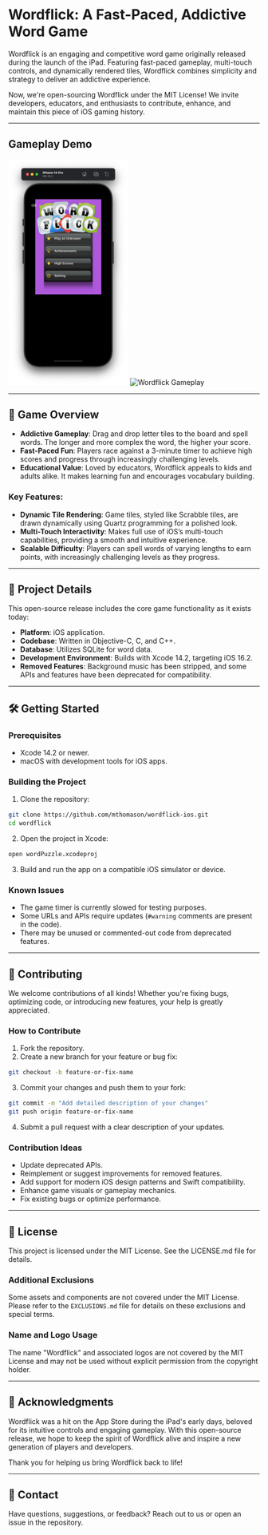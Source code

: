 # Wordflick: A Fast-Paced, Addictive Word Game

Wordflick is an engaging and competitive word game originally released during the launch of the iPad. Featuring fast-paced gameplay, multi-touch controls, and dynamically rendered tiles, Wordflick combines simplicity and strategy to deliver an addictive experience.

Now, we're open-sourcing Wordflick under the MIT License! We invite developers, educators, and enthusiasts to contribute, enhance, and maintain this piece of iOS gaming history.

---

## Gameplay Demo

<img src="assets/screenshot-sim.png" alt="Wordflick Introduction" width="240">
<img src="assets/foutput_320.gif" alt="Wordflick Gameplay" width="220">

---

## 🚀 Game Overview

- **Addictive Gameplay**: Drag and drop letter tiles to the board and spell words. The longer and more complex the word, the higher your score.
- **Fast-Paced Fun**: Players race against a 3-minute timer to achieve high scores and progress through increasingly challenging levels.
- **Educational Value**: Loved by educators, Wordflick appeals to kids and adults alike. It makes learning fun and encourages vocabulary building.

### Key Features:

- **Dynamic Tile Rendering**: Game tiles, styled like Scrabble tiles, are drawn dynamically using Quartz programming for a polished look.
- **Multi-Touch Interactivity**: Makes full use of iOS’s multi-touch capabilities, providing a smooth and intuitive experience.
- **Scalable Difficulty**: Players can spell words of varying lengths to earn points, with increasingly challenging levels as they progress.

---

## 📂 Project Details

This open-source release includes the core game functionality as it exists today:

- **Platform**: iOS application.
- **Codebase**: Written in Objective-C, C, and C++.
- **Database**: Utilizes SQLite for word data.
- **Development Environment**: Builds with Xcode 14.2, targeting iOS 16.2.
- **Removed Features**: Background music has been stripped, and some APIs and features have been deprecated for compatibility.

---

## 🛠️ Getting Started

### Prerequisites

- Xcode 14.2 or newer.
- macOS with development tools for iOS apps.

### Building the Project

1. Clone the repository:

```bash
git clone https://github.com/mthomason/wordflick-ios.git
cd wordflick
```

2. Open the project in Xcode:

```bash
open wordPuzzle.xcodeproj
```
 
3. Build and run the app on a compatible iOS simulator or device.

### Known Issues

- The game timer is currently slowed for testing purposes.
- Some URLs and APIs require updates (`#warning` comments are present in the code).
- There may be unused or commented-out code from deprecated features.

---

## 🤝 Contributing

We welcome contributions of all kinds! Whether you're fixing bugs, optimizing code, or introducing new features, your help is greatly appreciated.

### How to Contribute

1. Fork the repository.
2. Create a new branch for your feature or bug fix:

```bash
git checkout -b feature-or-fix-name
```

3. Commit your changes and push them to your fork:

```bash
git commit -m "Add detailed description of your changes"
git push origin feature-or-fix-name
```

4. Submit a pull request with a clear description of your updates.

### Contribution Ideas

- Update deprecated APIs.
- Reimplement or suggest improvements for removed features.
- Add support for modern iOS design patterns and Swift compatibility.
- Enhance game visuals or gameplay mechanics.
- Fix existing bugs or optimize performance.

---

## 📖 License

This project is licensed under the MIT License. See the LICENSE.md file for details.

### Additional Exclusions

Some assets and components are not covered under the MIT License. Please refer to the `EXCLUSIONS.md` file for details on these exclusions and special terms.

### Name and Logo Usage

The name "Wordflick" and associated logos are not covered by the MIT License and may not be used without explicit permission from the copyright holder.

---

## 🙌 Acknowledgments

Wordflick was a hit on the App Store during the iPad's early days, beloved for its intuitive controls and engaging gameplay. With this open-source release, we hope to keep the spirit of Wordflick alive and inspire a new generation of players and developers.

Thank you for helping us bring Wordflick back to life!

---

## 📧 Contact

Have questions, suggestions, or feedback? Reach out to us or open an issue in the repository.
